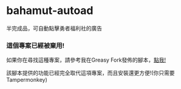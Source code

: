 # bahamut-autoad
 半完成品，可自動點擊勇者福利社的廣告

### 這個專案已經被棄用!
如果你在尋找這種專案，請參考我在Greasy Fork發佈的腳本，[點我!](https://greasyfork.org/zh-TW/scripts/482635-%E5%B7%B4%E5%93%88%E5%A7%86%E7%89%B9%E5%8B%87%E8%80%85%E7%A6%8F%E5%88%A9%E7%A4%BE-%E8%B7%B3%E9%81%8E%E5%BB%A3%E5%91%8A-%E5%85%8C%E6%8F%9B%E6%B5%81%E7%A8%8B%E8%87%AA%E5%8B%95%E5%8C%96)

該腳本提供的功能已經完全取代這項專案，而且安裝還更方便!(你只需要Tampermonkey)
